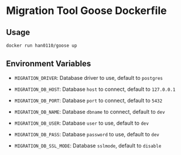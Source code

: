 # Migration Tool Goose Dockerfile

## Usage

```bash
docker run han0110/goose up
```

## Environment Variables

- `MIGRATION_DRIVER`: Database driver to use, default to `postgres`

- `MIGRATION_DB_HOST`: Database `host` to connect, default to `127.0.0.1`

- `MIGRATION_DB_PORT`: Database `port` to connect, default to `5432`

- `MIGRATION_DB_NAME`: Database `dbname` to connect, default to `dev`

- `MIGRATION_DB_USER`: Database `user` to use, default to `dev`

- `MIGRATION_DB_PASS`: Database `password` to use, default to `dev`

- `MIGRATION_DB_SSL_MODE`: Database `sslmode`, default to `disable`
